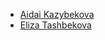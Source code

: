 - [Aidai Kazybekova](https://github.com/aidai2)
- [Eliza Tashbekova](https://github.com/tashbekova)
